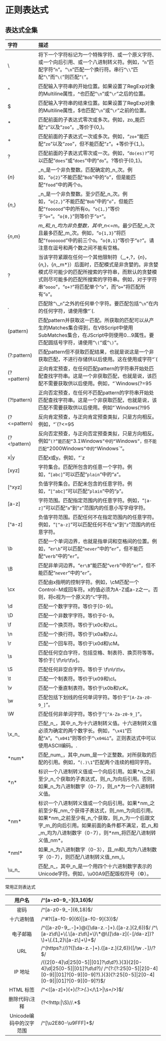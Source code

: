 # 正则表达式

## 表达式全集

| 字符 | 描述 |
| :--- | :--- |
| \ | 将下一个字符标记为一个特殊字符、或一个原义字符、或一个向后引用、或一个八进制转义符。例如，“`n`”匹配字符“`n`”。“`\n`”匹配一个换行符。串行“`\\`”匹配“`\`”而“`\(`”则匹配“`(`”。 |
| ^ | 匹配输入字符串的开始位置。如果设置了RegExp对象的Multiline属性，^也匹配“`\n`”或“`\r`”之后的位置。 |
| $ | 匹配输入字符串的结束位置。如果设置了RegExp对象的Multiline属性，$也匹配“`\n`”或“`\r`”之前的位置。 |
| \* | 匹配前面的子表达式零次或多次。例如，zo_能匹配“`z`”以及“`zoo`”。_等价于{0,}。 |
| + | 匹配前面的子表达式一次或多次。例如，“`zo+`”能匹配“`zo`”以及“`zoo`”，但不能匹配“`z`”。+等价于{1,}。 |
| ? | 匹配前面的子表达式零次或一次。例如，“`do(es)?`”可以匹配“`does`”或“`does`”中的“`do`”。?等价于{0,1}。 |
| {_n_} | _n_是一个非负整数。匹配确定的_n_次。例如，“`o{2}`”不能匹配“`Bob`”中的“`o`”，但是能匹配“`food`”中的两个o。 |
| {_n_,} | _n_是一个非负整数。至少匹配_n_次。例如，“`o{2,}`”不能匹配“`Bob`”中的“`o`”，但能匹配“`foooood`”中的所有o。“`o{1,}`”等价于“`o+`”。“`o{0,}`”则等价于“`o*`”。 |
| {_n_,_m_} | _m_和_n_均为非负整数，其中_n_&lt;=_m_。最少匹配_n_次且最多匹配_m_次。例如，“`o{1,3}`”将匹配“`fooooood`”中的前三个o。“`o{0,1}`”等价于“`o?`”。请注意在逗号和两个数之间不能有空格。 |
| ? | 当该字符紧跟在任何一个其他限制符（_,+,?，{_n_}，{_n_,}，{_n_,_m\*}）后面时，匹配模式是非贪婪的。非贪婪模式尽可能少的匹配所搜索的字符串，而默认的贪婪模式则尽可能多的匹配所搜索的字符串。例如，对于字符串“`oooo`”，“`o+?`”将匹配单个“`o`”，而“`o+`”将匹配所有“`o`”。 |
| . | 匹配除“`\`_`n`”之外的任何单个字符。要匹配包括“`\n`”在内的任何字符，请使用像“`(.|\n)`”的模式。_ |
| \(pattern\) | 匹配pattern并获取这一匹配。所获取的匹配可以从产生的Matches集合得到，在VBScript中使用SubMatches集合，在JScript中则使用$0…$9属性。要匹配圆括号字符，请使用“`\(`”或“`\)`”。 |
| \(?:pattern\) | 匹配pattern但不获取匹配结果，也就是说这是一个非获取匹配，不进行存储供以后使用。这在使用或字符“`(|)`”来组合一个模式的各个部分是很有用。例如“`industr(?:y|ies)`”就是一个比“`industry|industries`”更简略的表达式。 |
| \(?=pattern\) | 正向肯定预查，在任何匹配pattern的字符串开始处匹配查找字符串。这是一个非获取匹配，也就是说，该匹配不需要获取供以后使用。例如，“`Windows(?=95|98|NT|2000)`”能匹配“`Windows2000`”中的“`Windows`”，但不能匹配“`Windows3.1`”中的“`Windows`”。预查不消耗字符，也就是说，在一个匹配发生后，在最后一次匹配之后立即开始下一次匹配的搜索，而不是从包含预查的字符之后开始。 |
| \(?!pattern\) | 正向否定预查，在任何不匹配pattern的字符串开始处匹配查找字符串。这是一个非获取匹配，也就是说，该匹配不需要获取供以后使用。例如“`Windows(?!95|98|NT|2000)`”能匹配“`Windows3.1`”中的“`Windows`”，但不能匹配“`Windows2000`”中的“`Windows`”。预查不消耗字符，也就是说，在一个匹配发生后，在最后一次匹配之后立即开始下一次匹配的搜索，而不是从包含预查的字符之后开始 |
| \(?&lt;=pattern\) | 反向肯定预查，与正向肯定预查类拟，只是方向相反。例如，“`(?<=95|98|NT|2000)Windows`”能匹配“`2000Windows`”中的“`Windows`”，但不能匹配“`3.1Windows`”中的“`Windows`”。 |
| \(?&lt;!pattern\) | 反向否定预查，与正向否定预查类拟，只是方向相反。例如“`(?”能匹配“`3.1Windows`”中的“`Windows`”，但不能匹配“`2000Windows`”中的“`Windows\`”。 |
| x\|y | 匹配x或y。例如，“`z|food`”能匹配“`z`”或“`food`”。“`(z|f)ood`”则匹配“`zood`”或“`food`”。 |
| \[xyz\] | 字符集合。匹配所包含的任意一个字符。例如，“`[abc]`”可以匹配“`plain`”中的“`a`”。 |
| \[^xyz\] | 负值字符集合。匹配未包含的任意字符。例如，“`[^abc]`”可以匹配“`plain`”中的“`p`”。 |
| \[a-z\] | 字符范围。匹配指定范围内的任意字符。例如，“`[a-z]`”可以匹配“`a`”到“`z`”范围内的任意小写字母字符。 |
| \[^a-z\] | 负值字符范围。匹配任何不在指定范围内的任意字符。例如，“`[^a-z]`”可以匹配任何不在“`a`”到“`z`”范围内的任意字符。 |
| \b | 匹配一个单词边界，也就是指单词和空格间的位置。例如，“`er\b`”可以匹配“`never`”中的“`er`”，但不能匹配“`verb`”中的“`er`”。 |
| \B | 匹配非单词边界。“`er\B`”能匹配“`verb`”中的“`er`”，但不能匹配“`never`”中的“`er`”。 |
| \cx | 匹配由x指明的控制字符。例如，\cM匹配一个Control-M或回车符。x的值必须为A-Z或a-z之一。否则，将c视为一个原义的“`c`”字符。 |
| \d | 匹配一个数字字符。等价于\[0-9\]。 |
| \D | 匹配一个非数字字符。等价于0-9。 |
| \f | 匹配一个换页符。等价于\x0c和\cL。 |
| \n | 匹配一个换行符。等价于\x0a和\cJ。 |
| \r | 匹配一个回车符。等价于\x0d和\cM。 |
| \s | 匹配任何空白字符，包括空格、制表符、换页符等等。等价于\[ \f\n\r\t\v\]。 |
| \S | 匹配任何非空白字符。等价于 \f\n\r\t\v。 |
| \t | 匹配一个制表符。等价于\x09和\cI。 |
| \v | 匹配一个垂直制表符。等价于\x0b和\cK。 |
| \w | 匹配包括下划线的任何单词字符。等价于“`[A-Za-z0-9_]`”。 |
| \W | 匹配任何非单词字符。等价于“`[^A-Za-z0-9_]`”。 |
| \x_n_ | 匹配_n_，其中_n_为十六进制转义值。十六进制转义值必须为确定的两个数字长。例如，“`\x41`”匹配“`A`”。“`\x041`”则等价于“`\x04&1`”。正则表达式中可以使用ASCII编码。. |
| \*num\* | 匹配_num_，其中_num_是一个正整数。对所获取的匹配的引用。例如，“`(.)\1`”匹配两个连续的相同字符。 |
| \*n\* | 标识一个八进制转义值或一个向后引用。如果\*n_之前至少_n_个获取的子表达式，则_n_为向后引用。否则，如果_n_为八进制数字（0-7），则_n\*为一个八进制转义值。 |
| \*nm\* | 标识一个八进制转义值或一个向后引用。如果\*nm_之前至少有_nm_个获得子表达式，则_nm_为向后引用。如果\*nm_之前至少有_n_个获取，则_n_为一个后跟文字_m_的向后引用。如果前面的条件都不满足，若_n_和_m_均为八进制数字（0-7），则\*nm_将匹配八进制转义值_nm\*。 |
| \*nml\* | 如果_n_为八进制数字（0-3），且_m和l_均为八进制数字（0-7），则匹配八进制转义值_nm_l。 |
| \u_n_ | 匹配_n_，其中_n_是一个用四个十六进制数字表示的Unicode字符。例如，\u00A9匹配版权符号（©）。 |

常用正则表达式

| 用户名 | /^\[a-z0-9\_-\]{3,16}$/ |
| :---: | :--- |
| 密码 | /^\[a-z0-9\_-\]{6,18}$/ |
| 十六进制值 | /^\#?\(\[a-f0-9\]{6}\|\[a-f0-9\]{3}\)$/ |
| 电子邮箱 | /^\(\[a-z0-9\_.-\]+\)@\(\[\da-z.-\]+\).\(\[a-z.\]{2,6}\)$/ /^\[a-z\d\]+\(.\[a-z\d\]+\)\*@\([\da-z](-[/da-z])?\)+\(.{1,2}\[a-z\]+\)+$/ |
| URL | /^\(https?:\/\/\)?\(\[\da-z.-\]+\).\(\[a-z.\]{2,6}\)\(\[\/\w .-\]_\)_\/?$/ |
| IP 地址 | /\(\(2\[0-4\]\d\|25\[0-5\]\|\[01\]?\d\d?\).\){3}\(2\[0-4\]\d\|25\[0-5\]\|\[01\]?\d\d?\)/ /^\(?:\(?:25\[0-5\]\|2\[0-4\]\[0-9\]\|\[01\]?\[0-9\]\[0-9\]?\).\){3}\(?:25\[0-5\]\|2\[0-4\]\[0-9\]\|\[01\]?\[0-9\]\[0-9\]?\)$/ |
| HTML 标签 | /^&lt;\(\[a-z\]+\)\(+\)_\(?:&gt;\(._\)&lt;\/\1&gt;\|\s+\/&gt;\)$/ |
| 删除代码\注释 | \(?&lt;!http:\|\S\)//.\*$ |
| Unicode编码中的汉字范围 | /^\[\u2E80-\u9FFF\]+$/ |

